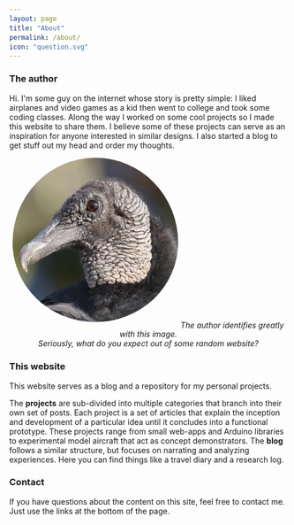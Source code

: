 ```yaml
---
layout: page
title: "About"
permalink: /about/
icon: "question.svg"
---
```


### The author
Hi. I'm some guy on the internet whose story is pretty simple: I liked airplanes and video games as a kid then went to college and took some coding classes. Along the way I worked on some cool projects so I made this website to share them. I believe some of these projects can serve as an inspiration for anyone interested in similar designs. I also started a blog to get stuff out my head and order my thoughts.

<!-- bird image -->
<p align="center">
	<img src="/img/about/avatar.jpg" style="border-radius: 50%; max-width: 300px; padding-bottom: 10px;">	
	<i>The author identifies greatly with this image. <br>Seriously, what do you expect out of some random website?</i>
</p>

### This website 
This website serves as a blog and a repository for my personal projects.  

The __projects__ are sub-divided into multiple categories that branch into their own set of posts. Each project is a set of articles that explain the inception and development of a particular idea until it concludes into a functional prototype. These projects range from small web-apps and Arduino libraries to experimental model aircraft that act as concept demonstrators. The __blog__ follows a similar structure, but focuses on narrating and analyzing experiences. Here you can find things like a travel diary and a research log.

### Contact
If you have questions about the content on this site, feel free to contact me. Just use the links at the bottom of the page.
